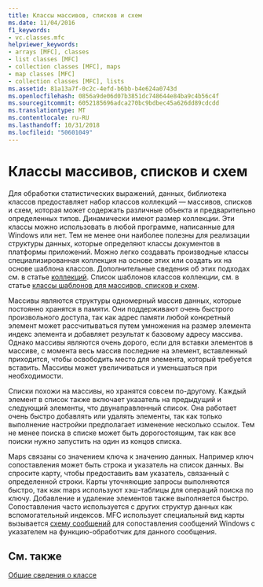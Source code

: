 ```yaml
---
title: Классы массивов, списков и схем
ms.date: 11/04/2016
f1_keywords:
- vc.classes.mfc
helpviewer_keywords:
- arrays [MFC], classes
- list classes [MFC]
- collection classes [MFC], maps
- map classes [MFC]
- collection classes [MFC], lists
ms.assetid: 81a13a7f-0c2c-4efd-b6bb-b4e624a0743d
ms.openlocfilehash: 0856a9de06d07b3851dc748644e84ba9c4b56c4f
ms.sourcegitcommit: 6052185696adca270bc9bdbec45a626dd89cdcdd
ms.translationtype: MT
ms.contentlocale: ru-RU
ms.lasthandoff: 10/31/2018
ms.locfileid: "50601049"
---
```

# <a name="array-list-and-map-classes"></a>Классы массивов, списков и схем

Для обработки статистических выражений, данных, библиотека классов предоставляет набор классов коллекций — массивов, списков и схем, которая может содержать различные объекта и предварительно определенных типов. Динамически имеют размер коллекции. Эти классы можно использовать в любой программе, написанные для Windows или нет. Тем не менее они наиболее полезны для реализации структуры данных, которые определяют классы документов в платформы приложений. Можно легко создавать производные классы специализированная коллекция на основе этих или создать их на основе шаблона классов. Дополнительные сведения об этих подходах см. в статье [коллекций](../mfc/collections.md). Список шаблонов классов коллекции, см. в статье [классы шаблонов для массивов, списков и схем](../mfc/template-classes-for-arrays-lists-and-maps.md).

Массивы являются структуры одномерный массив данных, которые постоянно хранятся в памяти. Они поддерживают очень быстрого произвольного доступа, так как адрес памяти любой конкретный элемент может рассчитываться путем умножения на размер элемента индекс элемента и добавляет результат к базовому адресу массива. Однако массивы являются очень дорого, если для вставки элементов в массиве, с момента весь массив последние на элемент, вставленный приходится, чтобы освободить место для элемента, который требуется вставить. Массивы может увеличиваться и уменьшаться при необходимости.

Списки похожи на массивы, но хранятся совсем по-другому. Каждый элемент в список также включает указатель на предыдущий и следующий элементы, что двунаправленный список. Она работает очень быстро добавлять или удалять элементы, так как только выполнение настройки предполагает изменение несколько ссылок. Тем не менее поиска в списке может быть дорогостоящим, так как все поиски нужно запустить на один из концов списка.

Maps связаны со значением ключа к значению данных. Например ключ сопоставления может быть строка и указатель на список данных. Вы спросите карту, чтобы предоставить вам указатель, связанный с определенной строки. Карты уточняющие запросы выполняются быстро, так как maps используют хэш-таблицы для операций поиска по ключу. Добавление и удаление элементов также выполняется быстро. Сопоставления часто используется с других структур данных как вспомогательный индексов. MFC использует специальный вид карты вызывается [схему сообщений](../mfc/mapping-messages.md) для сопоставления сообщений Windows с указателем на функцию-обработчик для данного сообщения.

## <a name="see-also"></a>См. также

[Общие сведения о классе](../mfc/class-library-overview.md)

